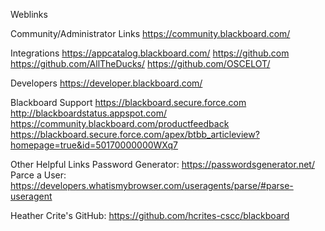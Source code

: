 Weblinks

Community/Administrator Links
https://community.blackboard.com/


Integrations
https://appcatalog.blackboard.com/
https://github.com
https://github.com/AllTheDucks/
https://github.com/OSCELOT/

Developers
https://developer.blackboard.com/


Blackboard Support
https://blackboard.secure.force.com
http://blackboardstatus.appspot.com/
https://community.blackboard.com/productfeedback
https://blackboard.secure.force.com/apex/btbb_articleview?homepage=true&id=50170000000WXq7

Other Helpful Links
Password Generator: https://passwordsgenerator.net/
Parce a User: https://developers.whatismybrowser.com/useragents/parse/#parse-useragent

Heather Crite's GitHub: https://github.com/hcrites-cscc/blackboard
